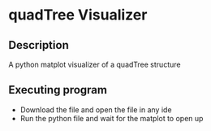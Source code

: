 # quadTree Visualizer

## Description
A python matplot visualizer of a quadTree structure

## Executing program
* Download the file and open the file in any ide
* Run the python file and wait for the matplot to open up
